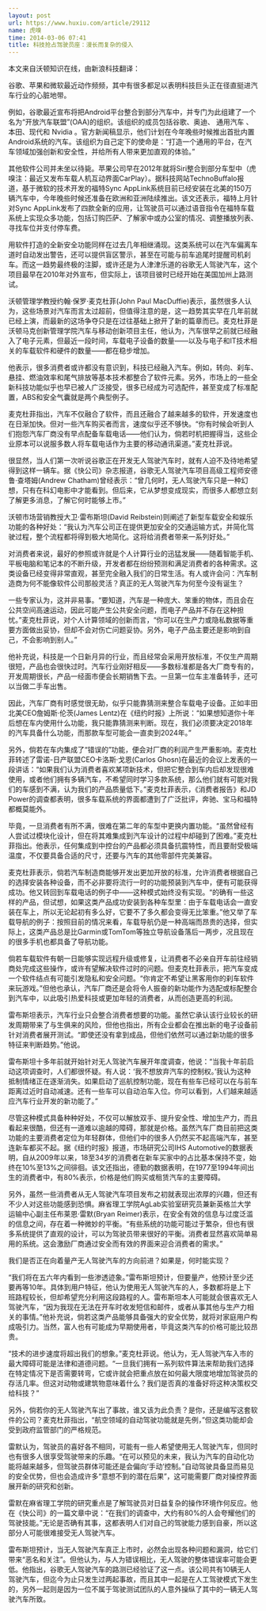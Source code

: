 ```yaml
---
layout: post
url: https://www.huxiu.com/article/29112
name: 虎嗅
time: 2014-03-06 07:41
title: 科技抢占驾驶员座：漫长而复杂的侵入
---
```

本文来自沃顿知识在线，由新浪科技翻译：

谷歌、苹果和微软最近动作频频，其中有很多都足以表明科技巨头正在径直挺进汽车行业的心脏地带。

例如，谷歌最近宣布将把Android平台整合到部分汽车中，并专门为此组建了一个名为“开放汽车联盟”(OAA)的组织。该组织的成员包括谷歌、奥迪、 通用汽车 、本田、现代和 Nvidia 。官方新闻稿显示，他们计划在今年晚些时候推出首批内置Android系统的汽车。该组织为自己定下的使命是：“打造一个通用的平台，在汽车领域加强创新和安全性，并给所有人带来更加直观的体验。”

其他软件公司并未坐以待毙。苹果公司早在2012年就将Siri整合到部分车型中（虎嗅注：最近又发布车载人机互动界面CarPlay）。据科技网站TechnoBuffalo报道，基于微软的技术开发的福特Sync AppLink系统目前已经安装在北美的150万辆汽车中，今年晚些时候还准备在欧洲和亚洲陆续推出。该文还表示，福特上月针对Sync AppLink发布了四款全新的应用，让驾驶员可以通过语音指令在福特车载系统上实现众多功能，包括订购匹萨、了解家中或办公室的情况、调整播放列表、寻找车位并支付停车费。

用软件打造的全新安全功能同样在过去几年相继涌现。这类系统可以在汽车偏离车道时自动发出警告，还可以提供盲区警示，甚至在可能与前车追尾时提醒司机刹车。而这一趋势最终极的注脚，或许还是为人津津乐道的谷歌无人驾驶汽车，这个项目最早在2010年对外宣布，但实际上，该项目彼时已经开始在美国加州上路测试。

沃顿管理学教授约翰·保罗·麦克杜菲(John Paul MacDuffie)表示，虽然很多人认为，这些场景对汽车而言太过超前，但值得注意的是，这一趋势其实早在几年前就已经上演，而最新的这场争夺只是在过往基础上掀开了新的篇章而已。麦克杜菲是沃顿马克创新管理学院汽车与移动创新项目主任，他认为，汽车很早之前就已经融入了电子元素，但最近一段时间，车载电子设备的数量——以及与电子和IT技术相关的车载软件和硬件的数量——都在稳步增加。

他表示，很多消费者或许都没有意识到，科技已经融入汽车。例如，转向、刹车、悬挂、燃油效率和尾气排放等基本技术都整合了软件元素。另外，市场上的一些全新科技功能似乎也早已被人广泛接受，很多已经成为可选配件，甚至变成了标准配置，ABS和安全气囊就是两个典型例子。

麦克杜菲指出，汽车不仅融合了软件，而且还融合了越来越多的软件，开发速度也在日渐加快。但对一些汽车购买者而言，速度似乎还不够快。“你有时候会听到人们抱怨汽车厂商没有早点配备车载电话——他们认为，倘若时机把握得当，这些企业原本可以说服多数人将车载电话作为主要的移动通讯渠道。”麦克杜菲说。

很显然，当人们第一次听说谷歌正在开发无人驾驶汽车时，就有人迫不及待地希望得到这样一辆车。据《快公司》杂志报道，谷歌无人驾驶汽车项目高级工程师安德鲁·查塔姆(Andrew Chatham)曾经表示：“曾几何时，无人驾驶汽车只是一种幻想，只有在科幻电影中才能看到。但后来，它从梦想变成现实，而很多人都想立刻了解更多消息，了解它何时能够上市。”

沃顿市场营销教授大卫·雷布斯坦(David Reibstein)则阐述了新型车载安全和娱乐功能的各种好处：“我认为汽车公司正在提供更加安全的交通运输方式，并简化驾驶过程，整个流程都将得到极大地简化。这将给消费者带来一系列好处。”

对消费者来说，最好的参照或许就是个人计算行业的迅猛发展——随着智能手机、平板电脑和笔记本的不断升级，开发者都在纷纷预测和满足消费者的各种需求。这类设备已经变得非常直观，甚至完全融入我们的日常生活。有人或许会问：汽车制造商为何不能像软件公司那般灵活？真正的无人驾驶汽车为何至今没有诞生？

一些专家认为，这并非易事。“要知道，汽车是一种庞大、笨重的物体，而且会在公共空间高速运动，因此可能产生公共安全问题，而电子产品并不存在这种担忧。”麦克杜菲说，对个人计算领域的创新而言，“你可以在生产力或隐私数据等重要方面做出妥协，但却不会对伤亡问题妥协。另外，电子产品主要还是影响到自己，不会影响到别人。”

他补充说，科技是一个日新月异的行业，而且经常会采用开放标准，不仅生产周期很短，产品也会很快过时。汽车行业刚好相反——多数标准都是各大厂商专有的，开发周期很长，产品一经面市便会长期销售下去。一旦第一位车主准备转手，还可以当做二手车出售。

因此，汽车厂商有时感觉很无助，似乎只能靠猜测来整合车载电子设备。正如丰田北美CEO詹姆斯·伦茨(James Lentz)在《纽约时报》上所说：“如果想知道你十年后想在车内使用什么功能，我只能靠猜测来判断。现在，我们必须要决定2018年的汽车具备什么功能，而那款车型可能会一直卖到2024年。”

另外，倘若在车内集成了“错误的”功能，便会对厂商的利润产生严重影响。麦克杜菲转述了雷诺-日产联盟CEO卡洛斯·戈恩(Carlos Ghosn)在最近的会议上发表的一段讲话：“如果我们认为消费者喜欢某项新技术，但把它整合到车内后却发现很难使用，或者他们拥有多辆汽车，不希望同时学习多款系统，那么他们就有可能对我们的车感到不满，认为我们的产品质量低下。”麦克杜菲表示，《消费者报告》和JD Power的调查都表明，很多车载系统的界面都遭到了广泛批评，奔驰、宝马和福特都概莫能外。

毕竟，一旦消费者有所不满，很难在第二年的车型中更换内置功能。“虽然曾经有人尝试过模块化设计，但在将其难集成到汽车设计的过程中却碰到了困难。”麦克杜菲指出。他表示，任何集成到中控台的产品都必须具备抗震特性，而且要耐受极端温度，不仅要具备合适的尺寸，还要与汽车的其他零部件完美兼容。

麦克杜菲表示，倘若汽车制造商能够开发出更加开放的标准，允许消费者根据自己的选择安装各种设备，而不必非要将流行一时的功能预装到汽车中，便有可能获得成功。他又转回到车载电话的例子中——这种模式始终没有实现。“的确有一些这样的产品，但试想，如果这类产品成功安装到各种车型里：由于车载电话会一直安装在车上，所以无论起初有多么好，它要不了多久都会变得无比笨重。”他又举了车载导航的例子：按照目前的情况来看，车载导航仍是一种高端而昂贵的选择，但实际上，这类产品总是比Garmin或TomTom等独立导航设备落后一两步，况且现在的很多手机也都具备了导航功能。

倘若车载软件有朝一日能够实现远程升级或修复，让消费者不必亲自开车前往经销商处完成这些操作，或许有望解决软件过时的问题。但麦克杜菲表示，把汽车变成一个软件结点有可能引发隐私和安全问题。“你肯定不希望让黑客用你的刹车软件来玩游戏。”但他也承认，汽车厂商还是会将令人振奋的新功能作为选配或标配整合到汽车中，以此吸引热爱科技或更加年轻的消费者，从而创造更高的利润。

雷布斯坦表示，汽车行业只会整合消费者想要的功能。虽然它承认该行业较长的研发周期带来了与生俱来的风险，但他也指出，所有企业都会在推出新的电子设备前针对消费者展开测试。“即使还没有拿到成品，但他们依然可以通过新功能的很多特征来判断趋势。”他说。

雷布斯坦十多年前就开始针对无人驾驶汽车展开年度调查，他说：“当我十年前启动这项调查时，人们都很怀疑。有人说：‘我不想放弃汽车的控制权。’我认为这种抵制情绪正在逐渐消失。如果启动了巡航控制功能，现在有些车已经可以在与前车距离过近时自动减速。还有一些车可以自动泊车入位。你可以看到，人们越来越适应汽车行业开发的新功能了。”

尽管这种模式具备种种好处，不仅可以解放双手、提升安全性、增加生产力，而且看起来很酷，但还有一道难以逾越的障碍，那就是价格。虽然汽车厂商目前把这类功能的主要消费者定位为年轻群体，但他们中的很多人仍然买不起高端汽车，甚至连新车都买不起。据《纽约时报》报道，市场研究公司IHS Automotive的数据表明，自从2009年以来，18至34岁的消费者在新车买家中的占比基本保持不变，始终在10%至13%之间徘徊。该文还指出，德勤的数据表明，在1977至1994年间出生的消费者中，有80%表示，价格是他们购买或租赁汽车的主要障碍。

另外，虽然一些消费者从无人驾驶汽车项目发布之初就表现出浓厚的兴趣，但还有不少人对这些功能感到恐惧。麻省理工学院AgLab实验室研究员兼新英格兰大学运输中心副主任布莱恩·雷默(Bryan Reimer)表示，在安全有效的信息与过度泛滥的信息之间，存在着一种微妙的平衡。“有些系统的功能可能过于繁杂，但也有很多系统提供了直观的设计，可以为驾驶员带来很好的平衡。消费者显然喜欢简单易用的系统。这会激励厂商通过安全而有效的界面来迎合消费者的需求。”

我们是否正在向着量产无人驾驶汽车的方向前进？如果是，何时能实现？

“我们将在五六年内看到一些渗透迹象。”雷布斯坦预计，但要量产，他预计至少还要再等10年。具体到用户特征，他认为使用无人驾驶汽车的人，多数都将是上下班路程较长，但却希望充分利用这段路程的人。雷布斯坦本人可能就会很喜欢无人驾驶汽车，“因为我现在无法在开车时收发短信和邮件，或者从事其他与生产力相关的事情。”他补充说，倘若这类产品能够具备强大的安全优势，就将对家庭用户构成吸引力。当然，富人也有可能成为早期使用者，毕竟这类汽车的价格可能比较昂贵。

“技术的进步速度将超出我们的想象。”麦克杜菲说。他认为，无人驾驶汽车入市的最大障碍可能是法律和道德问题。“一旦我们拥有一系列软件算法来帮助我们选择在特定情况下是否需要转弯，它或许就会把重点放在如何最大限度地增加驾驶员的存活几率。但这对动物或建筑物意味着什么？我们是否真的准备好将这种决策权交给科技？”

另外，倘若你的无人驾驶汽车出了事故，谁又该为此负责？是你，还是编写这套软件的公司？麦克杜菲指出，“航空领域的自动驾驶功能就是先例，”但这类功能却会受到政府监管部门的严格规范。

雷默认为，驾驶员的喜好各不相同，可能有一些人希望使用无人驾驶汽车，但同时也有很多人很享受驾驶带来的乐趣。“在可以预见的未来，我认为汽车的自动化功能将越来越多，但驾驶员群体可能还是会偏向‘手动’控制。”自动驾驶具备显而易见的安全优势，但也会造成许多“意想不到的潜在后果”，这可能需要厂商对操控界面展开新的研究和创新。

雷默在麻省理工学院的研究重点是了解驾驶员对日益复杂的操作环境作何反应。他在《快公司》的一篇文章中说：“在我们的调查中，大约有80%的人会夸耀他们的驾驶技能。”无论是否确有其事，这都表明人们对自己的驾驶能力感到自豪，所以这部分人可能很难接受无人驾驶汽车。

雷布斯坦预计，当无人驾驶汽车真正上市时，必然会出现各种问题和漏洞，给它们带来“恶名和关注”。但他认为，与人为错误相比，无人驾驶的整体错误率可能会更低。他指出，谷歌无人驾驶汽车的路测已经验证了这一点。该公司共有10辆无人驾驶汽车，但迄今为止只发生过两起事故，而且其中一起是在人工驾驶模式下发生的，另外一起则是因为一位不属于驾驶测试团队的人意外操纵了其中的一辆无人驾驶汽车所致。

